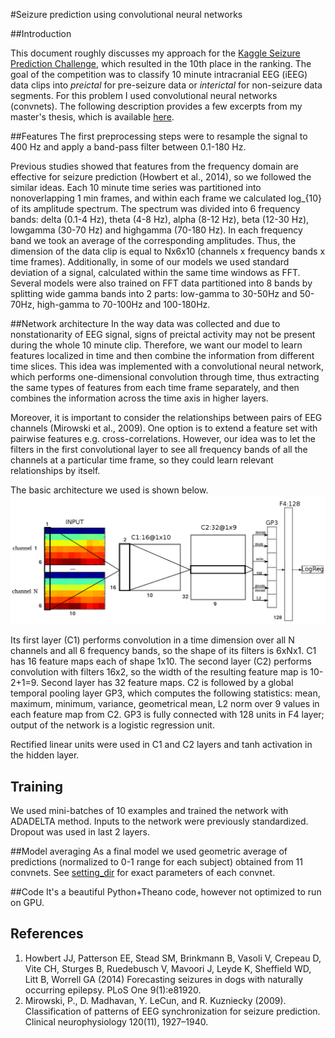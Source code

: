 #Seizure prediction using convolutional neural networks

##Introduction

This document roughly discusses my approach for the [Kaggle Seizure Prediction Challenge](http://www.kaggle.com/c/seizure-prediction), which resulted in the 10th place in the ranking. The goal of the competition was to classify 10 minute intracranial EEG (iEEG) data clips into *preictal* for pre-seizure data or *interictal* for non-seizure data segments. For this problem I used convolutional neural networks (convnets). The following description provides a few excerpts from my master's thesis, which is available [here](kaggle-seizure-prediction/thesis.pdf).

##Features
The first preprocessing steps were to resample the signal to 400 Hz and apply a band-pass filter between 0.1-180 Hz.

Previous studies showed that features from the frequency domain are effective for seizure prediction (Howbert et al., 2014), so we followed the similar ideas. Each 10 minute time series was partitioned into nonoverlapping 1 min frames, and within each frame we calculated log_{10} of its amplitude spectrum. The spectrum was divided into 6 frequency bands: delta (0.1-4 Hz), theta (4-8 Hz), alpha (8-12 Hz), beta (12-30 Hz), low­gamma (30-70 Hz) and high­gamma (70-180 Hz). In each frequency band we took an average of the corresponding amplitudes. Thus, the dimension of the data clip is equal to Nx6x10 (channels x  frequency bands x time frames). 
Additionally, in some of our models we used standard deviation of a signal, calculated within the same time windows as FFT. Several models were also trained on FFT data partitioned into 8 bands by splitting wide gamma bands into 2 parts: low-gamma to 30-50Hz and 50-70Hz, high-gamma to 70-100Hz and 100-180Hz. 

##Network architecture
In the way data was collected and due to nonstationarity of EEG signal, signs of preictal activity may not be present during the whole 10 minute clip. Therefore, we want our model to learn features localized in time and then combine the information from different time slices. This idea was implemented with a convolutional neural network, which performs one-dimensional convolution through time, thus extracting the same types of features from each time frame separately, and then combines the information across the time axis in higher layers. 

Moreover, it is important to consider the relationships between pairs of EEG channels (Mirowski et al., 2009). One option is to extend a feature set with pairwise features e.g. cross-correlations. However, our idea was to let the filters in the first convolutional layer to see all frequency bands of all the channels at a particular time frame, so they could learn relevant relationships by itself.

The basic architecture we used is shown below.
![Figure 1](/images/model2_annot.png)

Its first layer (C1) performs convolution in a time dimension over all N channels and all 6 frequency bands, so the shape of its filters is 6xNx1. C1 has 16 feature maps each of shape 1x10. The second layer (C2) performs convolution with filters 16x2, so the width of the resulting feature map is 10-2+1=9. Second layer has 32 feature maps. C2 is followed by a global temporal pooling layer GP3, which computes the following statistics: mean, maximum, minimum, variance, geometrical mean, L2 norm over 9 values in each feature map from C2. GP3 is fully connected with 128 units in F4 layer; output of the network is a logistic regression unit. 

 Rectified linear units were used in C1 and C2 layers and tanh activation in the hidden layer.

## Training
We used  mini-batches of 10 examples and trained the network with ADADELTA method. Inputs to the network were previously standardized. Dropout was used in last 2 layers.

##Model averaging
As a final model we used geometric average of predictions (normalized to 0-1 range for each subject) obtained from 11 convnets. See 
[setting_dir](https://github.com/IraKorshunova/kaggle-seizure-prediction/tree/master/settings_dir) for exact parameters of each convnet.


##Code
It's a beautiful Python+Theano code, however not optimized to run on GPU.

## References
1. Howbert JJ, Patterson EE, Stead SM, Brinkmann B, Vasoli V, Crepeau D, Vite CH, Sturges B, Ruedebusch V, Mavoori J, Leyde K, Sheffield WD, Litt B, Worrell GA (2014) Forecasting seizures in dogs with naturally occurring epilepsy. PLoS One 9(1):e81920.
2. Mirowski, P., D. Madhavan, Y. LeCun, and R. Kuzniecky (2009). Classification of patterns of EEG synchronization for seizure prediction. Clinical neurophysiology 120(11), 1927–1940.
